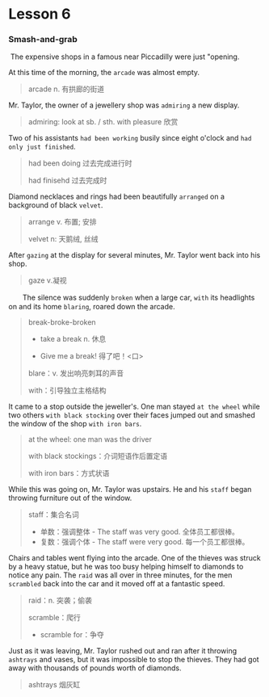 # Lesson 6

### Smash-and-grab

​	The expensive shops in a famous near Piccadilly were just "opening. 

At this time of the morning, the `arcade` was almost empty. 

> arcade n. 有拱廊的街道

Mr. Taylor, the owner of a jewellery shop was `admiring` a new display. 

> admiring: look at sb. / sth. with pleasure 欣赏

Two of his assistants `had been working` busily since eight o'clock and `had only just finished`. 

> had been doing 过去完成进行时
>
> had finisehd 过去完成时

Diamond necklaces and rings had been beautifully `arranged` on a background of black `velvet`. 

> arrange v. 布置; 安排
>
> velvet n: 天鹅绒, 丝绒

After `gazing` at the display for several minutes, Mr. Taylor went back into his shop.

> gaze v.凝视

　　The silence was suddenly `broken` when a large car, `with` its headlights on and its home `blaring`, roared down the arcade.

> break-broke-broken
>
> * take a break n. 休息
>
> * Give me a break! 得了吧！<口>
>
> blare：v. 发出响亮刺耳的声音
>
> with：引导独立主格结构

It came to a stop outside the jeweller's. One man stayed `at the wheel` while two others `with black stocking` over their faces jumped out and smashed the window of the shop `with iron bars`. 

> at the wheel: one man was the driver
>
> with black stockings：介词短语作后置定语
>
> with iron bars：方式状语

While this was going on, Mr. Taylor was upstairs. He and his `staff` began throwing furniture out of the window. 

> staff：集合名词
>
> * 单数：强调整体 - The staff was very good. 全体员工都很棒。
> * 复数：强调个体 - The staff were very good. 每一个员工都很棒。

Chairs and tables went flying into the arcade. One of the thieves was struck by a heavy statue, but he was too busy helping himself to diamonds to notice any pain. The `raid` was all over in three minutes, for the men `scrambled` back into the car and it moved off at a fantastic speed. 

> raid：n. 突袭；偷袭
>
> scramble：爬行
>
> * scramble for：争夺

Just as it was leaving, Mr. Taylor rushed out and ran after it throwing `ashtrays` and vases, but it was impossible to stop the thieves. They had got away with thousands of pounds worth of diamonds.

> ashtrays 烟灰缸